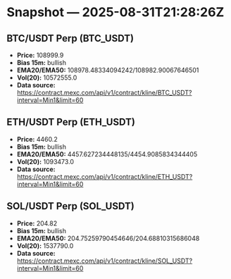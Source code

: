 # Snapshot — 2025-08-31T21:28:26Z

## BTC/USDT Perp (BTC_USDT)
- **Price:** 108999.9
- **Bias 15m:** bullish
- **EMA20/EMA50:** 108978.48334094242/108982.90067646501
- **Vol(20):** 10572555.0
- **Data source:** https://contract.mexc.com/api/v1/contract/kline/BTC_USDT?interval=Min1&limit=60

## ETH/USDT Perp (ETH_USDT)
- **Price:** 4460.2
- **Bias 15m:** bullish
- **EMA20/EMA50:** 4457.627234448135/4454.9085834344405
- **Vol(20):** 1093473.0
- **Data source:** https://contract.mexc.com/api/v1/contract/kline/ETH_USDT?interval=Min1&limit=60

## SOL/USDT Perp (SOL_USDT)
- **Price:** 204.82
- **Bias 15m:** bullish
- **EMA20/EMA50:** 204.75259790454646/204.68810315686048
- **Vol(20):** 1537790.0
- **Data source:** https://contract.mexc.com/api/v1/contract/kline/SOL_USDT?interval=Min1&limit=60
